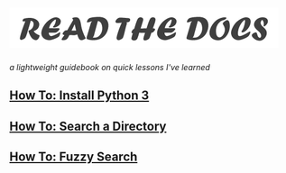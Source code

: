# ![logo](logo.png)
*a lightweight guidebook on quick lessons I've learned*

## [How To: Install Python 3](python-install/index.md)

## [How To: Search a Directory](walk-os/index.md)

## [How To: Fuzzy Search](fuse-js/index.md)